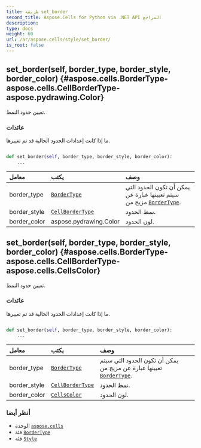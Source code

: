 ```yaml
---
title: طريقة set_border
second_title: Aspose.Cells for Python via .NET API المراجع
description:
type: docs
weight: 60
url: /ar/aspose.cells/style/set_border/
is_root: false
---
```

##  set_border(self, border_type, border_style, border_color) {#aspose.cells.BorderType-aspose.cells.CellBorderType-aspose.pydrawing.Color}
تعيين حدود النمط.


###  عائدات

ما إذا كانت إعدادات الحدود الحالية قد تم تغييرها.


```python

def set_border(self, border_type, border_style, border_color):
    ...
```


| معامل| يكتب| وصف|
| :- | :- | :- |
| border_type | [`BorderType`](/cells/python-net/ar/aspose.cells/bordertype) | يمكن أن تكون الحدود التي سيتم تعيينها عبارة عن مزيج من [`BorderType`](/cells/python-net/ar/aspose.cells/bordertype).|
| border_style | [`CellBorderType`](/cells/python-net/ar/aspose.cells/cellbordertype) | نمط الحدود.|
| border_color | aspose.pydrawing.Color | لون الحدود.|


##  set_border(self, border_type, border_style, border_color) {#aspose.cells.BorderType-aspose.cells.CellBorderType-aspose.cells.CellsColor}
تعيين حدود النمط.


###  عائدات

ما إذا كانت إعدادات الحدود الحالية قد تم تغييرها.


```python

def set_border(self, border_type, border_style, border_color):
    ...
```


| معامل| يكتب| وصف|
| :- | :- | :- |
| border_type | [`BorderType`](/cells/python-net/ar/aspose.cells/bordertype) | يمكن أن تكون الحدود التي سيتم تعيينها عبارة عن مزيج من [`BorderType`](/cells/python-net/ar/aspose.cells/bordertype).|
| border_style | [`CellBorderType`](/cells/python-net/ar/aspose.cells/cellbordertype) | نمط الحدود.|
| border_color | [`CellsColor`](/cells/python-net/ar/aspose.cells/cellscolor) | لون الحدود.|



###  أنظر أيضا
* الوحدة [`aspose.cells`](../../)
* فئة [`BorderType`](/cells/python-net/ar/aspose.cells/bordertype)
* فئة [`Style`](/cells/python-net/ar/aspose.cells/style)
